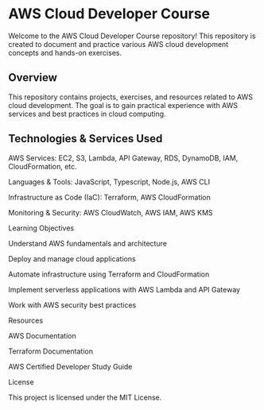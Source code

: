 # AWS Cloud Developer Course

Welcome to the AWS Cloud Developer Course repository! This repository is created to document and practice various AWS cloud development concepts and hands-on exercises.

## Overview

This repository contains projects, exercises, and resources related to AWS cloud development. The goal is to gain practical experience with AWS services and best practices in cloud computing.

## Technologies & Services Used

AWS Services: EC2, S3, Lambda, API Gateway, RDS, DynamoDB, IAM, CloudFormation, etc.

Languages & Tools: JavaScript, Typescript, Node.js,  AWS CLI

Infrastructure as Code (IaC): Terraform, AWS CloudFormation

Monitoring & Security: AWS CloudWatch, AWS IAM, AWS KMS

Learning Objectives

Understand AWS fundamentals and architecture

Deploy and manage cloud applications

Automate infrastructure using Terraform and CloudFormation

Implement serverless applications with AWS Lambda and API Gateway

Work with AWS security best practices

Resources

AWS Documentation

Terraform Documentation

AWS Certified Developer Study Guide

License

This project is licensed under the MIT License.
